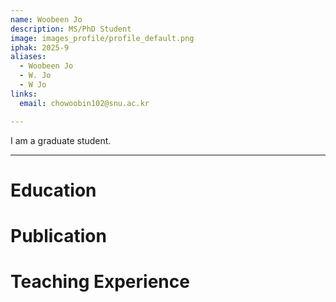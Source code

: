 ```yaml
---
name: Woobeen Jo
description: MS/PhD Student
image: images_profile/profile_default.png
iphak: 2025-9
aliases:
  - Woobeen Jo
  - W. Jo
  - W Jo
links:
  email: chowoobin102@snu.ac.kr

---
```


I am a graduate student.

---

# Education

# Publication



# Teaching Experience
